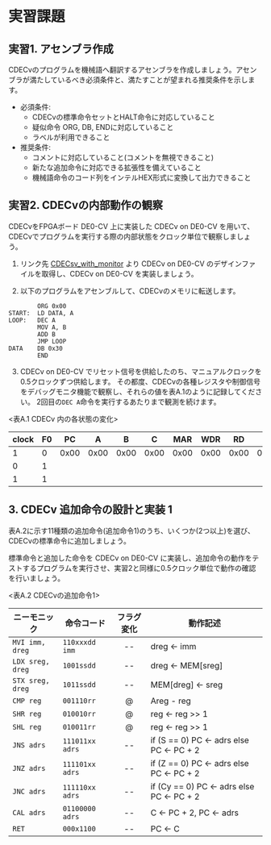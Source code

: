 # 実習課題

## 実習1. アセンブラ作成

CDECvのプログラムを機械語へ翻訳するアセンブラを作成しましょう。アセンブラが満たしているべき必須条件と、満たすことが望まれる推奨条件を示します。
  - 必須条件:
    - CDECvの標準命令セットとHALT命令に対応していること
    - 疑似命令 ORG, DB, ENDに対応していること
    - ラベルが利用できること
  - 推奨条件:
    - コメントに対応していること(コメントを無視できること)
    - 新たな追加命令に対応できる拡張性を備えていること
    - 機械語命令のコード列をインテルHEX形式に変換して出力できること

## 実習2. CDECvの内部動作の観察
CDECvをFPGAボード DE0-CV 上に実装した CDECv on DE0-CV を用いて、CDECvでプログラムを実行する際の内部状態をクロック単位で観察しましょう。

1. リンク先 [CDECsv_with_monitor](https://github.com/rikitoro/CDECsv_with_monitor) より CDECv on DE0-CV のデザインファイルを取得し、CDECv on DE0-CV を実装しましょう。

2. 以下のプログラムをアセンブルして、CDECvのメモリに転送します。

````
        ORG 0x00
START:  LD DATA, A
LOOP:   DEC A
        MOV A, B
        ADD B
        JMP LOOP
DATA    DB 0x30
        END
````

3. CDECv on DE0-CV でリセット信号を供給したのち、マニュアルクロックを0.5クロックずつ供給します。
その都度、CDECvの各種レジスタや制御信号をデバッグモニタ機能で観察し、それらの値を表A.1のように記録してください。
2回目の`DEC A`命令を実行するあたりまで観測を続けます。

<表A.1 CDECv 内の各状態の変化>

|clock|F0|PC|A|B|C|MAR|WDR|RD|I|T|R|Xbus|xsrc|xdst|aluop|Rwe|FLGwe|MEMwe|
|-|-|-|-|-|-|-|-|-|-|-|-|-|-|-|-|-|-|-|
|1|0|0x00|0x00|0x00|0x00|0x00|0x00|0x00|0x00|0x00|0x00|0x00|000|000|0000|0|0|0|
|0|1||||||||||||||||||
|1|1||||||||||||||||||


## 3. CDECv 追加命令の設計と実装 1

表A.2に示す11種類の追加命令(追加命令1)のうち、いくつか(2つ以上)を選び、CDECvの標準命令に追加しましょう。

標準命令と追加した命令を CDECv on DE0-CV に実装し、追加命令の動作をテストするプログラムを実行させ、実習2と同様に0.5クロック単位で動作の確認を行いましょう。

<表A.2 CDECvの追加命令1>

| ニーモニック   | 命令コード    | フラグ変化 | 動作記述         |
|----------------|---------------|:----:|------------------------|
|`MVI imm, dreg` |`110xxxdd imm` |  --  | dreg <- imm            |
|`LDX sreg, dreg`|`1001ssdd`     |  --  | dreg <- MEM[sreg]      |
|`STX sreg, dreg`|`1011ssdd`     |  --  | MEM[dreg] <- sreg      |
|`CMP reg`       |`001110rr`     |  @   | Areg - reg             |
|`SHR reg`       |`010010rr`     |  @   | reg <- reg >> 1        |
|`SHL reg`       |`010011rr`     |  @   | reg <- reg >> 1        |
|`JNS adrs`      |`111011xx adrs`|  --  | if (S == 0) PC <- adrs else PC <- PC + 2 |
|`JNZ adrs`      |`111101xx adrs`|  --  | if (Z == 0) PC <- adrs else PC <- PC + 2 |
|`JNC adrs`      |`111110xx adrs`|  --  | if (Cy == 0) PC <- adrs else PC <- PC + 2 |
|`CAL adrs`      |`01100000 adrs`|  --  | C <- PC + 2, PC <- adrs|
|`RET`           |`000x1100`     |  --  | PC <- C                |
